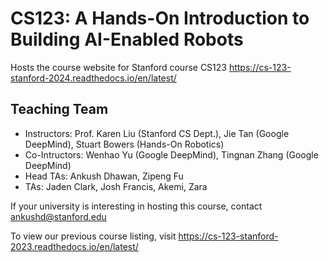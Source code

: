 # CS123: A Hands-On Introduction to Building AI-Enabled Robots
Hosts the course website for Stanford course CS123 https://cs-123-stanford-2024.readthedocs.io/en/latest/

## Teaching Team
- Instructors: Prof. Karen Liu (Stanford CS Dept.), Jie Tan (Google DeepMind), Stuart Bowers (Hands-On Robotics)
- Co-Intructors: Wenhao Yu (Google DeepMind), Tingnan Zhang (Google DeepMind)
- Head TAs: Ankush Dhawan, Zipeng Fu
- TAs: Jaden Clark, Josh Francis, Akemi, Zara


If your university is interesting in hosting this course, contact ankushd@stanford.edu

To view our previous course listing, visit https://cs-123-stanford-2023.readthedocs.io/en/latest/
